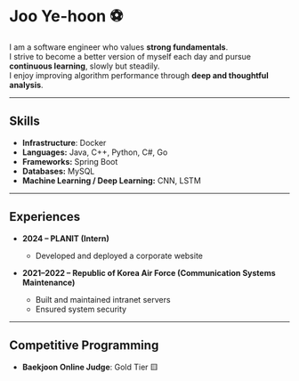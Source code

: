 # Joo Ye-hoon ⚽️

I am a software engineer who values **strong fundamentals**.  
I strive to become a better version of myself each day and pursue **continuous learning**, slowly but steadily.  
I enjoy improving algorithm performance through **deep and thoughtful analysis**.  

---

## Skills  
- **Infrastructure**: Docker
- **Languages:** Java, C++, Python, C#, Go  
- **Frameworks:** Spring Boot  
- **Databases:** MySQL  
- **Machine Learning / Deep Learning:** CNN, LSTM  

---

## Experiences  
- **2024 – PLANIT (Intern)**  
  - Developed and deployed a corporate website  

- **2021–2022 – Republic of Korea Air Force (Communication Systems Maintenance)**  
  - Built and maintained intranet servers  
  - Ensured system security  

---

## Competitive Programming
- **Baekjoon Online Judge**: Gold Tier 🟨
